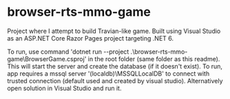 # browser-rts-mmo-game

Project where I attempt to build Travian-like game. Built using Visual Studio as an ASP.NET Core Razor Pages project targeting .NET 6.

To run, use command 'dotnet run --project .\browser-rts-mmo-game\BrowserGame.csproj' in the root folder (same folder as this readme). This will start the server and create the database (if it doesn't exist). To run, app requires a mssql server '(localdb)\MSSQLLocalDB' to connect with trusted connection (default used and created by visual studio). Alternatively open solution in Visual Studio and run it.

